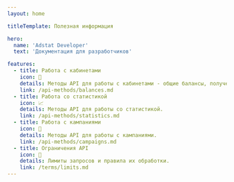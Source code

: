 ```yaml
---
layout: home

titleTemplate: Полезная информация

hero:
  name: 'Adstat Developer'
  text: 'Документация для разработчиков'

features:
  - title: Работа с кабинетами
    icon: 🔑
    details: Методы API для работы с кабинетами - общие балансы, получение кабинетов.
    link: /api-methods/balances.md
  - title: Работа со статистикой
    icon: 📈
    details: Методы API для работы со статистикой.
    link: /api-methods/statistics.md
  - title: Работа с кампаниями
    icon: 📣
    details: Методы API для работы с кампаниями.
    link: /api-methods/campaigns.md
  - title: Ограничения API
    icon: 📝
    details: Лимиты запросов и правила их обработки.
    link: /terms/limits.md
---
```

